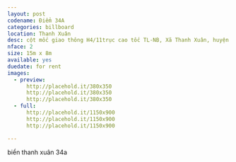 ```yaml
---
layout: post
codename: Điểm 34A
categories: billboard
location: Thanh Xuân
desc: cột mốc giao thông H4/11trục cao tốc TL-NB, Xã Thanh Xuân, huyện Sóc Sơn, Hà Nội.
nface: 2
size: 15m x 8m
available: yes
duedate: for rent
images:
  - preview:
      http://placehold.it/380x350
      http://placehold.it/380x350
      http://placehold.it/380x350
  - full:
      http://placehold.it/1150x900
      http://placehold.it/1150x900
      http://placehold.it/1150x900

---
```


biển thanh xuân 34a